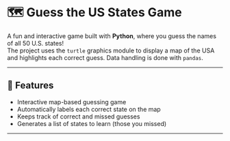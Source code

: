 # 🗺️ Guess the US States Game

A fun and interactive game built with **Python**, where you guess the names of all 50 U.S. states!  
The project uses the `turtle` graphics module to display a map of the USA and highlights each correct guess. Data handling is done with `pandas`.

---

## 🚀 Features

- Interactive map-based guessing game
- Automatically labels each correct state on the map
- Keeps track of correct and missed guesses
- Generates a list of states to learn (those you missed)

---


